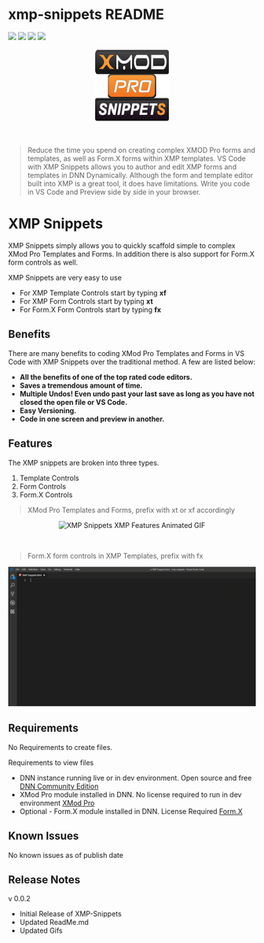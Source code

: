 # xmp-snippets README


[![](https://vsmarketplacebadge.apphb.com/version-short/SteveKrantzman.xmp-snippets.svg)](https://marketplace.visualstudio.com/items?itemName-SteveKrantzman.xmp-snippets) 
[![](https://vsmarketplacebadge.apphb.com/downloads-short/SteveKrantzman.xmp-snippets.svg)](https://marketplace.visualstudio.com/items?itemName-SteveKrantzman.xmp-snippets) 
[![](https://vsmarketplacebadge.apphb.com/rating-short/SteveKrantzman.xmp-snippets.svg)](https://marketplace.visualstudio.com/items?itemName-SteveKrantzman.xmp-snippets) 
[![](https://img.shields.io/badge/Dev--Community-XMP-orange.svg)](https://www.dnndev.com)

<p align="center"><img src="https://raw.githubusercontent.com/skrantzman/XMP-Snippets/master/XMP_Snippets_Logo.png" width="150" height="150" alt="XMP Snippets Logo"></p>
<br />

> Reduce the time you spend on creating complex XMOD Pro forms and templates, as well as Form.X forms within XMP templates.  VS Code with XMP Snippets allows you to author and edit XMP forms and templates in DNN Dynamically. Although the form and template editor built into XMP is a great tool, it does have limitations. Write you code in VS Code and Preview side by side in your browser.

# XMP Snippets

XMP Snippets simply allows you to quickly scaffold simple to complex XMod Pro Templates and Forms. In addition there is also support for Form.X form controls as well.

XMP Snippets are very easy to use

* For XMP Template Controls start by typing __xf__
* For XMP Form Controls start by typing __xt__
* For Form.X Form Controls start by typing __fx__

## Benefits
There are many benefits to coding XMod Pro Templates and Forms in VS Code with XMP Snippets over the traditional method. A few are listed below:

* __All the benefits of one of the top rated code editors.__
* __Saves a tremendous amount of time.__
* __Multiple Undos! Even undo past your last save as long as you have not closed the open file or VS Code.__
* __Easy Versioning.__
* __Code in one screen and preview in another.__


## Features

The XMP snippets are broken into three types.
1. Template Controls
2. Form Controls
3. Form.X Controls
    
> XMod Pro Templates and Forms, prefix with xt or xf accordingly

<p align="center"><img src="https://raw.githubusercontent.com/skrantzman/XMP-Snippets/master/XMP_Snippets_XMP_Features.gif"   alt="XMP Snippets XMP Features Animated GIF"></p>

<br />

> Form.X form controls in XMP Templates, prefix with fx

<p align="center"><img src="https://raw.githubusercontent.com/skrantzman/XMP-Snippets/master/XMP_Snippets_FormX_Features.gif"   alt="XMP Snippets Form.X Features Animated GIF"></p>

## Requirements

No Requirements to create files.

Requirements to view files
* DNN instance running live or in dev environment. Open source and free [DNN Community Edition](https://www.dnnsoftware.com/community  "DNN Software Community Edition Page")
* XMod Pro module installed in DNN. No license required to run in dev environment [XMod Pro](https://www.dnndev.com  "XMod Pro Home Page")
* Optional - Form.X module installed in DNN. License Required [Form.X](http://reflectmediagroup.com/Products/XMod-Pro-Plugins/Details/prodid/18 "Form.X Home Page")

## Known Issues

No known issues as of publish date

## Release Notes

v 0.0.2 
* Initial Release of XMP-Snippets
* Updated ReadMe.md
* Updated Gifs


